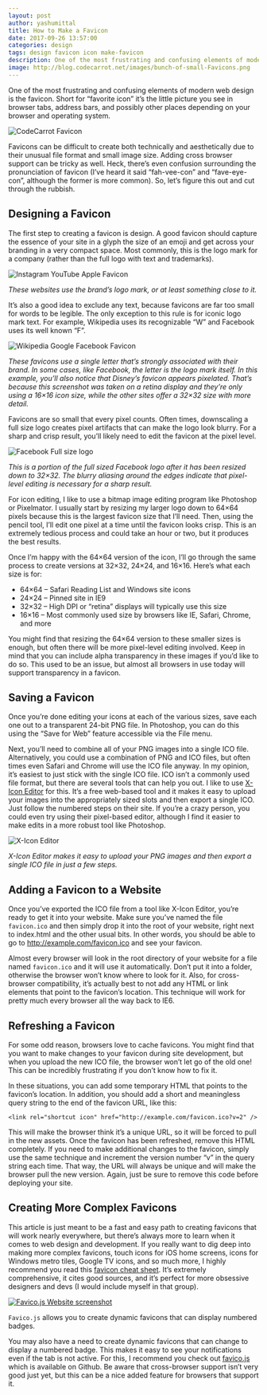 ```yaml
---
layout: post
author: yashumittal
title: How to Make a Favicon
date: 2017-09-26 13:57:00
categories: design
tags: design favicon icon make-favicon
description: One of the most frustrating and confusing elements of modern web design is the favicon. Short for favorite icon it's the picture you see in browser tabs.
image: http://blog.codecarrot.net/images/bunch-of-small-Favicons.png
---
```


One of the most frustrating and confusing elements of modern web design is the favicon. Short for “favorite icon” it’s the little picture you see in browser tabs, address bars, and possibly other places depending on your browser and operating system.

![CodeCarrot Favicon](http://blog.codecarrot.net/images/favicon-codecarrot.PNG)

Favicons can be difficult to create both technically and aesthetically due to their unusual file format and small image size. Adding cross browser support can be tricky as well. Heck, there’s even confusion surrounding the pronunciation of favicon (I’ve heard it said “fah-vee-con” and “fave-eye-con”, although the former is more common). So, let’s figure this out and cut through the rubbish.

## Designing a Favicon

The first step to creating a favicon is design. A good favicon should capture the essence of your site in a glyph the size of an emoji and get across your branding in a very compact space. Most commonly, this is the logo mark for a company (rather than the full logo with text and trademarks).

![Instagram YouTube Apple Favicon](http://blog.codecarrot.net/images/instagram-youtube-apple-favicon.PNG)

*These websites use the brand’s logo mark, or at least something close to it.*

It’s also a good idea to exclude any text, because favicons are far too small for words to be legible. The only exception to this rule is for iconic logo mark text. For example, Wikipedia uses its recognizable “W” and Facebook uses its well known “F”.

![Wikipedia Google Facebook Favicon](http://blog.codecarrot.net/images/wikipedia-google-facebook-favicon.PNG)

*These favicons use a single letter that’s strongly associated with their brand. In some cases, like Facebook, the letter is the logo mark itself. In this example, you’ll also notice that Disney’s favicon appears pixelated. That’s because this screenshot was taken on a retina display and they’re only using a 16×16 icon size, while the other sites offer a 32×32 size with more detail.*

Favicons are so small that every pixel counts. Often times, downscaling a full size logo creates pixel artifacts that can make the logo look blurry. For a sharp and crisp result, you’ll likely need to edit the favicon at the pixel level.

![Facebook Full size logo](http://blog.codecarrot.net/images/at-12.21.59-PM.png)

*This is a portion of the full sized Facebook logo after it has been resized down to 32×32. The blurry aliasing around the edges indicate that pixel-level editing is necessary for a sharp result.*

For icon editing, I like to use a bitmap image editing program like Photoshop or Pixelmator. I usually start by resizing my larger logo down to 64×64 pixels because this is the largest favicon size that I’ll need. Then, using the pencil tool, I’ll edit one pixel at a time until the favicon looks crisp. This is an extremely tedious process and could take an hour or two, but it produces the best results.

Once I’m happy with the 64×64 version of the icon, I’ll go through the same process to create versions at 32×32, 24×24, and 16×16. Here’s what each size is for:

* 64×64 – Safari Reading List and Windows site icons
* 24×24 – Pinned site in IE9
* 32×32 – High DPI or “retina” displays will typically use this size
* 16×16 – Most commonly used size by browsers like IE, Safari, Chrome, and more

You might find that resizing the 64×64 version to these smaller sizes is enough, but often there will be more pixel-level editing involved. Keep in mind that you can include alpha transparency in these images if you’d like to do so. This used to be an issue, but almost all browsers in use today will support transparency in a favicon.

## Saving a Favicon

Once you’re done editing your icons at each of the various sizes, save each one out to a transparent 24-bit PNG file. In Photoshop, you can do this using the “Save for Web” feature accessible via the File menu.

Next, you’ll need to combine all of your PNG images into a single ICO file. Alternatively, you could use a combination of PNG and ICO files, but often times even Safari and Chrome will use the ICO file anyway. In my opinion, it’s easiest to just stick with the single ICO file. ICO isn’t a commonly used file format, but there are several tools that can help you out. I like to use [X-Icon Editor](http://www.xiconeditor.com/) for this. It’s a free web-based tool and it makes it easy to upload your images into the appropriately sized slots and then export a single ICO. Just follow the numbered steps on their site. If you’re a crazy person, you could even try using their pixel-based editor, although I find it easier to make edits in a more robust tool like Photoshop.

![X-Icon Editor](http://blog.codecarrot.net/images/at-12.56.46-PM.png)

*X-Icon Editor makes it easy to upload your PNG images and then export a single ICO file in just a few steps.*

## Adding a Favicon to a Website

Once you’ve exported the ICO file from a tool like X-Icon Editor, you’re ready to get it into your website. Make sure you’ve named the file `favicon.ico` and then simply drop it into the root of your website, right next to index.html and the other usual bits. In other words, you should be able to go to http://example.com/favicon.ico and see your favicon.

Almost every browser will look in the root directory of your website for a file named `favicon.ico` and it will use it automatically. Don’t put it into a folder, otherwise the browser won’t know where to look for it. Also, for cross-browser compatibility, it’s actually best to not add any HTML or link elements that point to the favicon’s location. This technique will work for pretty much every browser all the way back to IE6.

## Refreshing a Favicon

For some odd reason, browsers love to cache favicons. You might find that you want to make changes to your favicon during site development, but when you upload the new ICO file, the browser won’t let go of the old one! This can be incredibly frustrating if you don’t know how to fix it.

In these situations, you can add some temporary HTML that points to the favicon’s location. In addition, you should add a short and meaningless query string to the end of the favicon URL, like this:

```
<link rel="shortcut icon" href="http://example.com/favicon.ico?v=2" />
```

This will make the browser think it’s a unique URL, so it will be forced to pull in the new assets. Once the favicon has been refreshed, remove this HTML completely. If you need to make additional changes to the favicon, simply use the same technique and increment the version number “v” in the query string each time. That way, the URL will always be unique and will make the browser pull the new version. Again, just be sure to remove this code before deploying your site.

## Creating More Complex Favicons

This article is just meant to be a fast and easy path to creating favicons that will work nearly everywhere, but there’s always more to learn when it comes to web design and development. If you really want to dig deep into making more complex favicons, touch icons for iOS home screens, icons for Windows metro tiles, Google TV icons, and so much more, I highly recommend you read this [favicon cheat sheet](/favicon-cheat-sheet). It’s extremely comprehensive, it cites good sources, and it’s perfect for more obsessive designers and devs (I would include myself in that group).

[![Favico.js Website screenshot](http://blog.codecarrot.net/images/favicon-js-screenshot.png)](http://lab.ejci.net/favico.js/)

`Favico.js` allows you to create dynamic favicons that can display numbered badges.

You may also have a need to create dynamic favicons that can change to display a numbered badge. This makes it easy to see your notifications even if the tab is not active. For this, I recommend you check out [favico.js](http://lab.ejci.net/favico.js/) which is available on Github. Be aware that cross-browser support isn’t very good just yet, but this can be a nice added feature for browsers that support it.

